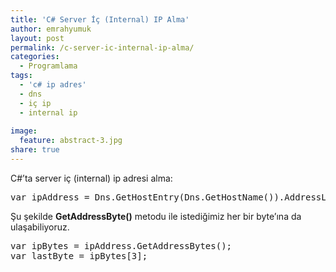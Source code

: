 ```yaml
---
title: 'C# Server İç (Internal) IP Alma'
author: emrahyumuk
layout: post
permalink: /c-server-ic-internal-ip-alma/
categories:
  - Programlama
tags:
  - 'c# ip adres'
  - dns
  - iç ip
  - internal ip
  
image:
  feature: abstract-3.jpg
share: true
---
```

C#&#8217;ta server iç (internal) ip adresi alma:

<pre>var ipAddress = Dns.GetHostEntry(Dns.GetHostName()).AddressList.FirstOrDefault(ip =&gt; ip.AddressFamily == AddressFamily.InterNetwork);</pre>

<!-- more -->

Şu şekilde **GetAddressByte()** metodu ile istediğimiz her bir byte&#8217;ına da ulaşabiliyoruz.

<pre>var ipBytes = ipAddress.GetAddressBytes();
var lastByte = ipBytes[3];</pre>